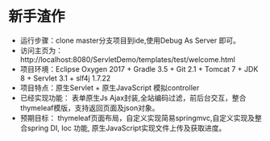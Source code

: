 # 新手渣作

* 运行步骤：clone master分支项目到ide,使用Debug As Server 即可。
* 访问主页为：http://localhost:8080/ServletDemo/templates/test/welcome.html
* 项目环境：Eclipse Oxygen 2017 + Gradle 3.5 + Git 2.1 + Tomcat 7 + JDK 8 + Servlet 3.1 + slf4j 	       1.7.22
* 项目特点：原生Servlet + 原生JavaScript 模拟controller
* 已经实现功能： 表单原生Js Ajax封装,全站编码过滤，前后台交互，整合thymeleaf模版，支持返回页面及json对象。
* 预期目标： thymeleaf页面布局，自定义实现简易springmvc,自定义实现及整合spring DI, Ioc 功能, 原生JavaScript实现文件上传及获取进度。
